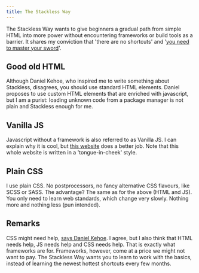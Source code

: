 ```yaml
---
title: The Stackless Way
---
```


The Stackless Way wants to give beginners a gradual path from simple HTML into more power without encountering frameworks or build tools as a barrier. It shares my conviction that 'there are no shortcuts' and '[you need to master your sword](/blog/code-warriors)'.

## Good old HTML

Although Daniel Kehoe, who inspired me to write something about Stackless, disagrees, you should use standard HTML elements. Daniel proposes to use custom HTML elements that are enriched with javascript, but I am a purist: loading unknown code from a package manager is not plain and Stackless enough for me.

## Vanilla JS

Javascript without a framework is also referred to as Vanilla JS. I can explain why it is cool, but [this website](https://web.archive.org/web/20210824231100/http://vanilla-js.com/) does a better job. Note that this whole website is written in a 'tongue-in-cheek' style.

## Plain CSS

I use plain CSS. No postprocessors, no fancy alternative CSS flavours, like SCSS or SASS. The advantage? The same as for the above (HTML and JS). You only need to learn web standards, which change very slowly. Nothing more and nothing less (pun intended).

## Remarks

CSS might need help, [says Daniel Kehoe](https://tutorials.yax.com/articles/the-yax-way/2.html). I agree, but I also think that HTML needs help, JS needs help and CSS needs help. That is exactly what frameworks are for. Frameworks, however, come at a price we might not want to pay. The Stackless Way wants you to learn to work with the basics, instead of learning the newest hottest shortcuts every few months.
